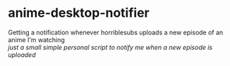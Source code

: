 # anime-desktop-notifier
Getting a notification whenever horriblesubs uploads a new episode of an anime I'm watching \
*just a small simple personal script to notify me when a new episode is uploaded*
